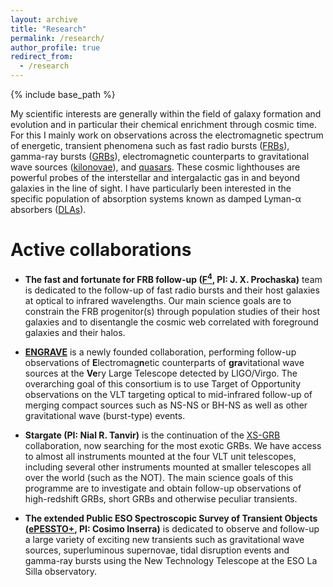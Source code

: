 ```yaml
---
layout: archive
title: "Research"
permalink: /research/
author_profile: true
redirect_from:
  - /research
---
```


{% include base_path %}

My scientific interests are generally within the field of galaxy formation and
evolution and in particular their chemical enrichment through cosmic time. For
this I mainly work on observations across the electromagnetic spectrum of
energetic, transient phenomena such as fast radio bursts ([FRBs](frbs.md)),
gamma-ray bursts ([GRBs](grbs.md)), electromagnetic counterparts to
gravitational wave sources ([kilonovae](kilonovae.md)), and
[quasars](quasars.md).
These cosmic lighthouses are powerful probes of the interstellar and
intergalactic gas in and beyond galaxies in the line of sight. I have
particularly been interested in the specific population of absorption systems
known as damped Lyman-α absorbers ([DLAs](dlas.md)).


Active collaborations
======
* **The fast and fortunate for FRB follow-up
([F<sup>4</sup>](https://sites.google.com/ucolick.org/f-4), PI: J. X. Prochaska)** 
team is dedicated to the follow-up of fast radio bursts and their host galaxies
at optical to infrared wavelengths. Our main science goals are to constrain the
FRB progenitor(s) through population studies of their host galaxies and to
disentangle the cosmic web correlated with foreground galaxies and their halos.

* **[ENGRAVE](http://www.engrave-eso.org)** is a newly founded collaboration,
performing follow-up observations of **E**lectromag**n**etic counterparts of
**gra**vitational wave sources at the **Ve**ry Large Telescope detected by
LIGO/Virgo. The overarching goal of this consortium is to use Target of
Opportunity observations on the VLT targeting optical to mid-infrared follow-up
of merging compact sources such as NS-NS or BH-NS as well as other
gravitational wave (burst-type) events. 

* **Stargate (PI: Nial R. Tanvir)** is the continuation of the [XS-GRB](https://ui.adsabs.harvard.edu/abs/2019A%26A...623A..92S/abstract)
collaboration, now searching for the most exotic GRBs. We have access to
almost all instruments mounted at the four VLT unit telescopes, including
several other instruments mounted at smaller telescopes all over the world
(such as the NOT). The main science goals of this programme are to investigate
and obtain follow-up observations of high-redshift GRBs, short GRBs and
otherwise peculiar transients.

* **The extended Public ESO Spectroscopic Survey of Transient Objects ([ePESSTO+](http://www.pessto.org), PI: Cosimo Inserra)** 
is dedicated to observe and follow-up a large variety of exciting new
transients such as gravitational wave sources, superluminous supernovae, tidal
disruption events and gamma-ray bursts using the New Technology Telescope at
the ESO La Silla observatory.

